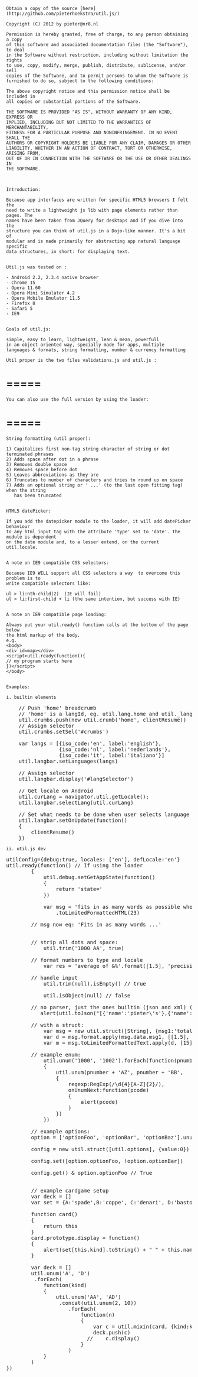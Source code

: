 
	Obtain a copy of the source [here](http://github.com/pieterhoekstra/util.js/)

	Copyright (C) 2012 by pieter@nr8.nl

	Permission is hereby granted, free of charge, to any person obtaining a copy
	of this software and associated documentation files (the "Software"), to deal
	in the Software without restriction, including without limitation the rights
	to use, copy, modify, merge, publish, distribute, sublicense, and/or sell
	copies of the Software, and to permit persons to whom the Software is
	furnished to do so, subject to the following conditions:

	The above copyright notice and this permission notice shall be included in
	all copies or substantial portions of the Software.

	THE SOFTWARE IS PROVIDED "AS IS", WITHOUT WARRANTY OF ANY KIND, EXPRESS OR
	IMPLIED, INCLUDING BUT NOT LIMITED TO THE WARRANTIES OF MERCHANTABILITY,
	FITNESS FOR A PARTICULAR PURPOSE AND NONINFRINGEMENT. IN NO EVENT SHALL THE
	AUTHORS OR COPYRIGHT HOLDERS BE LIABLE FOR ANY CLAIM, DAMAGES OR OTHER
	LIABILITY, WHETHER IN AN ACTION OF CONTRACT, TORT OR OTHERWISE, ARISING FROM,
	OUT OF OR IN CONNECTION WITH THE SOFTWARE OR THE USE OR OTHER DEALINGS IN
	THE SOFTWARE.
	
	
	
	Introduction:

	Because app interfaces are written for specific HTML5 browsers I felt the 
	need to write a lightweight js lib with page elements rather than pages. The 
	names have been taken from JQuery for desktops and if you dive into the 
	structure you can think of util.js in a Dojo-like manner. It's a bit of 
	modular and is made primarily for abstracting app natural language specific 
	data structures, in short: for displaying text. 


	Util.js was tested on :

	- Android 2.2, 2.3.4 native browser
	- Chrome 15
	- Opera 11.60
	- Opera Mini Simulator 4.2
	- Opera Mobile Emulator 11.5
	- Firefox 8 
	- Safari 5
	- IE9


	Goals of util.js:
	
	simple, easy to learn, lightweight, lean & mean, powerfull 
	in an object oriented way, specially made for apps, multiple 
	languages & formats, string formatting, number & currency formatting 
	
	Util proper is the two files validations.js and util.js :
	
=====
	<script type='text/javascript' src='pathToUtil/validations.js'></script>
	<script type='text/javascript' src='pathToUtil/util.js'></script>
=====
	
	You can also use the full version by using the loader:
	
=====
	<script type="text/javascript">
	var utilConfig = {
		defLocale: 'en',
		locales: ['it', 'nl']
	}
	</script>
	<script type='text/javascript' src='pathToUtil/loader.js'></script>
======

	String formatting (util proper):
	
	1) Capitalizes first non-tag string character of string or dot terminated phrases
	2) Adds space after dot in a phrase
	3) Removes double space
	4) Removes space before dot
	5) Leaves abbreviations as they are
	6) Truncates to number of characters and tries to round up on space
	7) Adds an optional string or ' ...' (to the last open fitting tag) when the string 
	   has been truncated


	HTML5 datePicker:
	
	If you add the datepicker module to the loader, it will add datePicker behaviour
	to any html input tag with the attribute 'type' set to 'date'. The module is dependent
	on the date module and, to a lesser extend, on the current util.locale.
	

	A note on IE9 compatible CSS selectors:
	
	Because IE9 WILL support all CSS selectors a way  to overcome this problem is to 
	write compatible selectors like:
	
	ul > li:nth-child(2)  (IE will fail)
	ul > li:first-child + li (the same intention, but success with IE)
	

	A note on IE9 compatible page loading:
	
	Always put your util.ready() function calls at the bottom of the page below
	the html markup of the body. 
	e.g.
	<body>
	<div id=map></div>
	<script>util.ready(function(){
	// my program starts here
	})</script>
	</body>
	

	Examples:

	i. builtin elements
	
<pre>
	// Push 'home' breadcrumb
	// 'home' is a langId, eg. util.lang.home and util._lang['en'].home
	util.crumbs.push(new util.crumb('home', clientResume))
	// Assign selector
	util.crumbs.setSel('#crumbs')

	var langs = [{iso_code:'en', label:'english'},
	             {iso_code:'nl', label:'nederlands'},
	             {iso_code:'it', label:'italiano'}]
	util.langbar.setLanguages(langs)
	
	// Assign selector
	util.langbar.display('#langSelector')
	
	// Get locale on Android	
	util.curLang = navigator.util.getLocale();
	util.langbar.selectLang(util.curLang)
	
	// Set what needs to be done when user selects language form langbar
	util.langbar.setOnUpdate(function()
	{
		clientResume()
	})
</pre>

	ii. util.js dev
	
<pre>
utilConfig={debug:true, locales: ['en'], defLocale:'en'}
util.ready(function() // If using the loader
	    {
	        util.debug.setGetAppState(function()
	        {
	            return 'state=' 
	        })
	    
	        var msg = 'fits in as many words as possible when first word in string is shorter then limit'
	            .toLimitedFormattedHTML(23)

	  	// msg now eq: 'Fits in as many words ...'
	        
	    
	    // strip all dots and space:
	        util.trim('1000 AA', true)

	    // format numbers to type and locale
	        var res = 'average of &%'.format([1.5], 'precision:1', '&')

	    // handle input         
	        util.trim(null).isEmpty() // true
	        
	        util.isObject(null) // false
	        
	    // no parser, just the ones builtin (json and xml) (Not IE9)
	       alert(util.toJson("[{'name':'pieter\'s'},{'name':'lo  \\\\  pi'},{'name':'Kilo zei:\\\"Hoera!\\\"'}]")[2].name)       

	    // with a struct:   
	        var msg = new util.struct([String], {msg1:'total %', msg2:'Bye '})
	        var d = msg.format.apply(msg.data.msg1, [[1.5], 'float:2'])
	        var m = msg.toLimitedFormattedText.apply(d, [15])

	    // example enum:
	        util.unum('1000', '1002').forEach(function(pnumber)
	        {
	            util.unum(pnumber + 'AZ', pnumber + 'BB', 
	            {
	                regexp:RegExp(/\d{4}[A-Z]{2}/),
	                onUnumNext:function(pcode)
	                {
	                    alert(pcode)
	                }
	            })
	        })  

	    // example options:
	    option = ['optionFoo', 'optionBar', 'optionBaz'].unum()
	                    
	    config = new util.struct([util.options], {value:0})

	    config.set([option.optionFoo, !option.optionBar])

	    config.get() & option.optionFoo // True
	    

	    // example cardgame setup
	    var deck = []
	    var set = {A:'spade',B:'coppe', C:'denari', D:'bastoni'}
	    
	    function card()
	    {   
	        return this
	    }
	    card.prototype.display = function()
	    {
	        alert(set[this.kind].toString() + " " + this.name)
	    }

	    var deck = []
	    util.unum('A', 'D')
	     .forEach(
	        function(kind)
	        {
	            util.unum('AA', 'AD')
	             .concat(util.unum(2, 10))
	                .forEach(
	                    function(n)
	                    {
	                        var c = util.mixin(card, {kind:kind, name:n, value:n})
	                        deck.push(c)
	                   	  //	c.display()
	                    }
	                )       
	        }
	    )
})	
			
</pre>